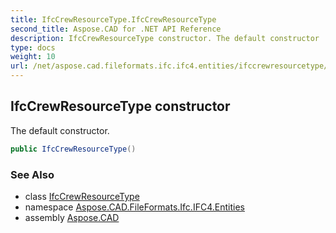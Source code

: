 ```yaml
---
title: IfcCrewResourceType.IfcCrewResourceType
second_title: Aspose.CAD for .NET API Reference
description: IfcCrewResourceType constructor. The default constructor
type: docs
weight: 10
url: /net/aspose.cad.fileformats.ifc.ifc4.entities/ifccrewresourcetype/ifccrewresourcetype/
---
```

## IfcCrewResourceType constructor

The default constructor.

```csharp
public IfcCrewResourceType()
```

### See Also

* class [IfcCrewResourceType](../)
* namespace [Aspose.CAD.FileFormats.Ifc.IFC4.Entities](../../ifccrewresourcetype/)
* assembly [Aspose.CAD](../../../)


